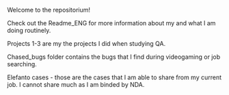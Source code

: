 Welcome to the repositorium!

Check out the Readme_ENG for more information about my and what I am doing routinely.

Projects 1-3 are my the projects I did when studying QA.

Chased_bugs folder contains the bugs that I find during videogaming or job searching.

Elefanto cases - those are the cases that I am able to share from my current job. I cannot share much as I am binded by NDA.
